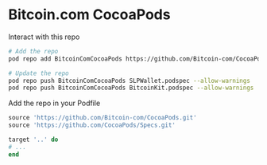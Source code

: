 # Bitcoin.com CocoaPods

Interact with this repo
```bash
# Add the repo
pod repo add BitcoinComCocoaPods https://github.com/Bitcoin-com/CocoaPods.git

# Update the repo
pod repo push BitcoinComCocoaPods SLPWallet.podspec --allow-warnings
pod repo push BitcoinComCocoaPods BitcoinKit.podspec --allow-warnings
```

Add the repo in your Podfile
```ruby
source 'https://github.com/Bitcoin-com/CocoaPods.git'
source 'https://github.com/CocoaPods/Specs.git'

target '..' do 
# ...
end
```
